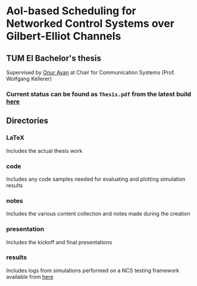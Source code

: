 AoI-based Scheduling for Networked Control Systems over Gilbert-Elliot Channels
===
## TUM EI Bachelor's thesis
Supervised by [Onur Ayan](https://www.ei.tum.de/lkn/team/mitarbeiter/ayan-onur/)
at Chair for Communication Systems (Prof. Wolfgang Kellerer)

### Current status can be found as `Thesis.pdf` from the latest build [here](https://github.com/heliumind/bsc-thesis/actions)

## Directories
### LaTeX
Includes the actual thesis work
### code
Includes any code samples needed for evaluating and plotting simulation results
### notes
Includes the various content collection and notes made during the creation
### presentation
Includes the kickoff and final presentations
### results
Includes logs from simulations performed on a NCS testing framework available
from [here](https://github.com/oayan/finite_horizon_scheduling)
